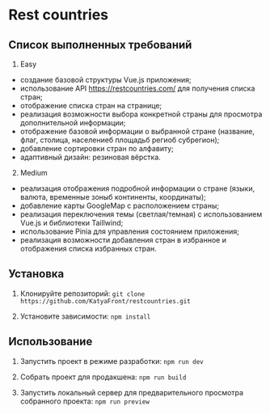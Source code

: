 # Rest countries

## Список выполненных требований

1. Easy

- создание базовой структуры Vue.js приложения;
- использование API https://restcountries.com/ для получения списка стран;
- отображение списка стран на странице;
- реализация возможности выбора конкретной страны для просмотра дополнительной информации;
- отображение базовой информации о выбранной стране (название, флаг, столица, населениеб площадьб региоб субрегион);
- добавление сортировки стран по алфавиту;
- адаптивный дизайн: резиновая вёрстка.

2. Medium

- реализация отображения подробной информации о стране (языки, валюта, временные зоныб континенты, координаты);
- добавление карты GoogleMap с расположением страны;
- реализация переключения темы (светлая/темная) с использованием Vue.js и библиотеки Taillwind;
- использование Pinia для управления состоянием приложения;
- реализация возможности добавления стран в избранное и отображения списка избранных стран.

## Установка

1. Клонируйте репозиторий:
   `git clone https://github.com/KatyaFront/restcountries.git`

2. Установите зависимости:
   `npm install`

## Использование

1. Запустить проект в режиме разработки:
   `npm run dev`

2. Собрать проект для продакшена:
   `npm run build`

3. Запустить локальный сервер для предварительного просмотра собранного проекта:
   `npm run preview`
